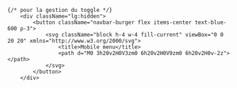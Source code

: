 
    {/* pour la gestion du toggle */}
		<div className="lg:hidden">
			<button className="navbar-burger flex items-center text-blue-600 p-3">
				<svg className="block h-4 w-4 fill-current" viewBox="0 0 20 20" xmlns="http://www.w3.org/2000/svg">
					<title>Mobile menu</title>
					<path d="M0 3h20v2H0V3zm0 6h20v2H0V9zm0 6h20v2H0v-2z"></path>
				</svg>
			</button>
		</div>